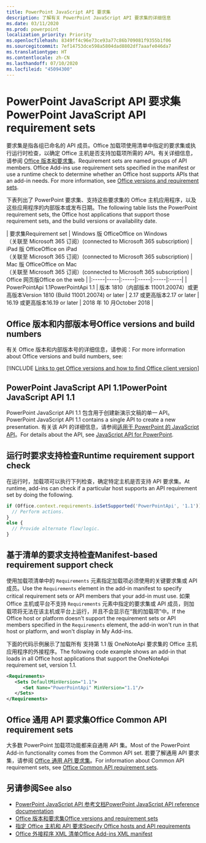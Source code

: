 ```yaml
---
title: PowerPoint JavaScript API 要求集
description: 了解有关 PowerPoint JavaScript API 要求集的详细信息
ms.date: 03/11/2020
ms.prod: powerpoint
localization_priority: Priority
ms.openlocfilehash: 8349ff4c96e73ce93a77c86b709081f9355b1f06
ms.sourcegitcommit: 7ef14753dce598a5804dad8802df7aaafe046da7
ms.translationtype: HT
ms.contentlocale: zh-CN
ms.lasthandoff: 07/10/2020
ms.locfileid: "45094300"
---
```

# <a name="powerpoint-javascript-api-requirement-sets"></a><span data-ttu-id="b0e9e-103">PowerPoint JavaScript API 要求集</span><span class="sxs-lookup"><span data-stu-id="b0e9e-103">PowerPoint JavaScript API requirement sets</span></span>

<span data-ttu-id="b0e9e-p101">要求集是指各组已命名的 API 成员。Office 加载项使用清单中指定的要求集或执行运行时检查，以确定 Office 主机是否支持加载项所需的 API。有关详细信息，请参阅 [Office 版本和要求集](../../develop/office-versions-and-requirement-sets.md)。</span><span class="sxs-lookup"><span data-stu-id="b0e9e-p101">Requirement sets are named groups of API members. Office Add-ins use requirement sets specified in the manifest or use a runtime check to determine whether an Office host supports APIs that an add-in needs. For more information, see [Office versions and requirement sets](../../develop/office-versions-and-requirement-sets.md).</span></span>

<span data-ttu-id="b0e9e-107">下表列出了 PowerPoint 要求集、支持这些要求集的 Office 主机应用程序，以及这些应用程序的内部版本或发布日期。</span><span class="sxs-lookup"><span data-stu-id="b0e9e-107">The following table lists the PowerPoint requirement sets, the Office host applications that support those requirement sets, and the build versions or availability date.</span></span>

|  <span data-ttu-id="b0e9e-108">要求集</span><span class="sxs-lookup"><span data-stu-id="b0e9e-108">Requirement set</span></span>  |  <span data-ttu-id="b0e9e-109">Windows 版 Office</span><span class="sxs-lookup"><span data-stu-id="b0e9e-109">Office on Windows</span></span><br><span data-ttu-id="b0e9e-110">（关联至 Microsoft 365 订阅）</span><span class="sxs-lookup"><span data-stu-id="b0e9e-110">(connected to Microsoft 365 subscription)</span></span>  |  <span data-ttu-id="b0e9e-111">iPad 版 Office</span><span class="sxs-lookup"><span data-stu-id="b0e9e-111">Office on iPad</span></span><br><span data-ttu-id="b0e9e-112">（关联至 Microsoft 365 订阅）</span><span class="sxs-lookup"><span data-stu-id="b0e9e-112">(connected to Microsoft 365 subscription)</span></span>  |  <span data-ttu-id="b0e9e-113">Mac 版 Office</span><span class="sxs-lookup"><span data-stu-id="b0e9e-113">Office on Mac</span></span><br><span data-ttu-id="b0e9e-114">（关联至 Microsoft 365 订阅）</span><span class="sxs-lookup"><span data-stu-id="b0e9e-114">(connected to Microsoft 365 subscription)</span></span>  | <span data-ttu-id="b0e9e-115">Office 网页版</span><span class="sxs-lookup"><span data-stu-id="b0e9e-115">Office on the web</span></span> |
|:-----|-----|:-----|:-----|:-----|:-----|
| <span data-ttu-id="b0e9e-116">PowerPointApi 1.1</span><span class="sxs-lookup"><span data-stu-id="b0e9e-116">PowerPointApi 1.1</span></span> | <span data-ttu-id="b0e9e-117">版本 1810（内部版本 11001.20074）或更高版本</span><span class="sxs-lookup"><span data-stu-id="b0e9e-117">Version 1810 (Build 11001.20074) or later</span></span> | <span data-ttu-id="b0e9e-118">2.17 或更高版本</span><span class="sxs-lookup"><span data-stu-id="b0e9e-118">2.17 or later</span></span> | <span data-ttu-id="b0e9e-119">16.19 或更高版本</span><span class="sxs-lookup"><span data-stu-id="b0e9e-119">16.19 or later</span></span> | <span data-ttu-id="b0e9e-120">2018 年 10 月</span><span class="sxs-lookup"><span data-stu-id="b0e9e-120">October 2018</span></span> |

## <a name="office-versions-and-build-numbers"></a><span data-ttu-id="b0e9e-121">Office 版本和内部版本号</span><span class="sxs-lookup"><span data-stu-id="b0e9e-121">Office versions and build numbers</span></span>

<span data-ttu-id="b0e9e-122">有关 Office 版本和内部版本号的详细信息，请参阅：</span><span class="sxs-lookup"><span data-stu-id="b0e9e-122">For more information about Office versions and build numbers, see:</span></span>

[!INCLUDE [Links to get Office versions and how to find Office client version](../../includes/links-get-office-versions-builds.md)]

## <a name="powerpoint-javascript-api-11"></a><span data-ttu-id="b0e9e-123">PowerPoint JavaScript API 1.1</span><span class="sxs-lookup"><span data-stu-id="b0e9e-123">PowerPoint JavaScript API 1.1</span></span>

<span data-ttu-id="b0e9e-124">PowerPoint JavaScript API 1.1 包含用于创建新演示文稿的单一 API。</span><span class="sxs-lookup"><span data-stu-id="b0e9e-124">PowerPoint JavaScript API 1.1 contains a single API to create a new presentation.</span></span> <span data-ttu-id="b0e9e-125">有关该 API 的详细信息，请参阅[适用于 PowerPoint 的 JavaScript API](../../powerpoint/powerpoint-add-ins.md)。</span><span class="sxs-lookup"><span data-stu-id="b0e9e-125">For details about the API, see [JavaScript API for PowerPoint](../../powerpoint/powerpoint-add-ins.md).</span></span>

## <a name="runtime-requirement-support-check"></a><span data-ttu-id="b0e9e-126">运行时要求支持检查</span><span class="sxs-lookup"><span data-stu-id="b0e9e-126">Runtime requirement support check</span></span>

<span data-ttu-id="b0e9e-127">在运行时，加载项可以执行下列检查，确定特定主机是否支持 API 要求集。</span><span class="sxs-lookup"><span data-stu-id="b0e9e-127">At runtime, add-ins can check if a particular host supports an API requirement set by doing the following.</span></span>

```js
if (Office.context.requirements.isSetSupported('PowerPointApi', '1.1')) {
  // Perform actions.
}
else {
  // Provide alternate flow/logic.
}
```

## <a name="manifest-based-requirement-support-check"></a><span data-ttu-id="b0e9e-128">基于清单的要求支持检查</span><span class="sxs-lookup"><span data-stu-id="b0e9e-128">Manifest-based requirement support check</span></span>

<span data-ttu-id="b0e9e-129">使用加载项清单中的 `Requirements` 元素指定加载项必须使用的关键要求集或 API 成员。</span><span class="sxs-lookup"><span data-stu-id="b0e9e-129">Use the `Requirements` element in the add-in manifest to specify critical requirement sets or API members that your add-in must use.</span></span> <span data-ttu-id="b0e9e-130">如果 Office 主机或平台不支持 `Requirements` 元素中指定的要求集或 API 成员，则加载项将无法在该主机或平台上运行，并且不会显示在“我的加载项”中。</span><span class="sxs-lookup"><span data-stu-id="b0e9e-130">If the Office host or platform doesn't support the requirement sets or API members specified in the `Requirements` element, the add-in won't run in that host or platform, and won't display in My Add-ins.</span></span>

<span data-ttu-id="b0e9e-131">下面的代码示例展示了加载所有 支持第 1.1 版 OneNoteApi 要求集的 Office 主机应用程序的外接程序。</span><span class="sxs-lookup"><span data-stu-id="b0e9e-131">The following code example shows an add-in that loads in all Office host applications that support the OneNoteApi requirement set, version 1.1.</span></span>

```xml
<Requirements>
   <Sets DefaultMinVersion="1.1">
      <Set Name="PowerPointApi" MinVersion="1.1"/>
   </Sets>
</Requirements>
```

## <a name="office-common-api-requirement-sets"></a><span data-ttu-id="b0e9e-132">Office 通用 API 要求集</span><span class="sxs-lookup"><span data-stu-id="b0e9e-132">Office Common API requirement sets</span></span>

<span data-ttu-id="b0e9e-133">大多数 PowerPoint 加载项功能都来自通用 API 集。</span><span class="sxs-lookup"><span data-stu-id="b0e9e-133">Most of the PowerPoint Add-in functionality comes from the Common API set.</span></span> <span data-ttu-id="b0e9e-134">若要了解通用 API 要求集，请参阅 [Office 通用 API 要求集](office-add-in-requirement-sets.md)。</span><span class="sxs-lookup"><span data-stu-id="b0e9e-134">For information about Common API requirement sets, see [Office Common API requirement sets](office-add-in-requirement-sets.md).</span></span>

## <a name="see-also"></a><span data-ttu-id="b0e9e-135">另请参阅</span><span class="sxs-lookup"><span data-stu-id="b0e9e-135">See also</span></span>

- [<span data-ttu-id="b0e9e-136">PowerPoint JavaScript API 参考文档</span><span class="sxs-lookup"><span data-stu-id="b0e9e-136">PowerPoint JavaScript API reference documentation</span></span>](/javascript/api/powerpoint)
- [<span data-ttu-id="b0e9e-137">Office 版本和要求集</span><span class="sxs-lookup"><span data-stu-id="b0e9e-137">Office versions and requirement sets</span></span>](../../develop/office-versions-and-requirement-sets.md)
- [<span data-ttu-id="b0e9e-138">指定 Office 主机和 API 要求</span><span class="sxs-lookup"><span data-stu-id="b0e9e-138">Specify Office hosts and API requirements</span></span>](../../develop/specify-office-hosts-and-api-requirements.md)
- [<span data-ttu-id="b0e9e-139">Office 外接程序 XML 清单</span><span class="sxs-lookup"><span data-stu-id="b0e9e-139">Office Add-ins XML manifest</span></span>](../../develop/add-in-manifests.md)
